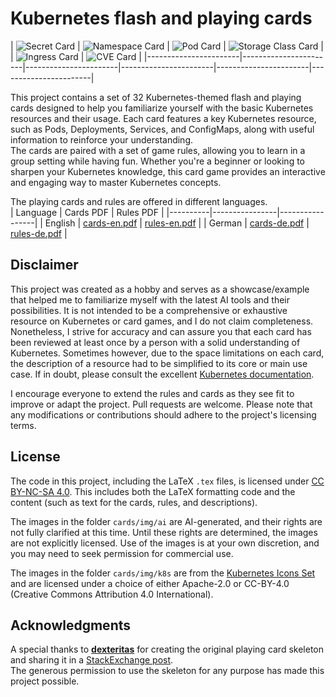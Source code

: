 # Kubernetes flash and playing cards
| ![Secret Card](extracts/secret-alpha.png) | ![Namespace Card](extracts/ns-alpha.png) | ![Pod Card](extracts/pod-alpha.png) | ![Storage Class Card](extracts/sc-alpha.png) | | ![Ingress Card](extracts/ing-alpha.png) | ![CVE Card](extracts/cve-alpha.png) |
|-----------------------|-----------------------|-----------------------|-----------------------|-----------------------|-----------------------|

This project contains a set of 32 Kubernetes-themed flash and playing cards designed to help you familiarize yourself with the basic Kubernetes resources and their usage. Each card features a key Kubernetes resource, such as Pods, Deployments, Services, and ConfigMaps, along with useful information to reinforce your understanding.  
The cards are paired with a set of game rules, allowing you to learn in a group setting while having fun. Whether you're a beginner or looking to sharpen your Kubernetes knowledge, this card game provides an interactive and engaging way to master Kubernetes concepts.  

The playing cards and rules are offered in different languages.  
| Language | Cards PDF       | Rules PDF       |
|----------|----------------|-----------------|
| English  | [cards-en.pdf](cards-en.pdf) | [rules-en.pdf](rules-en.pdf) |
| German   | [cards-de.pdf](cards-de.pdf) | [rules-de.pdf](rules-de.pdf) |

## Disclaimer
This project was created as a hobby and serves as a showcase/example that helped me to familiarize myself with the latest AI tools and their possibilities. It is not intended to be a comprehensive or exhaustive resource on Kubernetes or card games, and I do not claim completeness.  
Nonetheless, I strive for accuracy and can assure you that each card has been reviewed at least once by a person with a solid understanding of Kubernetes. Sometimes however, due to the space limitations on each card, the description of a resource had to be simplified to its core or main use case. If in doubt, please consult the excellent [Kubernetes documentation](https://kubernetes.io/docs/home/).  

I encourage everyone to extend the rules and cards as they see fit to improve or adapt the project. Pull requests are welcome. Please note that any modifications or contributions should adhere to the project's licensing terms.

## License
The code in this project, including the LaTeX `.tex` files, is licensed under [CC BY-NC-SA 4.0](https://creativecommons.org/licenses/by-nc-sa/4.0/). This includes both the LaTeX formatting code and the content (such as text for the cards, rules, and descriptions).  

The images in the folder `cards/img/ai` are AI-generated, and their rights are not fully clarified at this time. Until these rights are determined, the images are not explicitly licensed. Use of the images is at your own discretion, and you may need to seek permission for commercial use.  

The images in the folder `cards/img/k8s` are from the [Kubernetes Icons Set](https://github.com/kubernetes/community/tree/master/icons) and are licensed under a choice of either Apache-2.0 or CC-BY-4.0 (Creative Commons Attribution 4.0 International).  

## Acknowledgments
A special thanks to **[dexteritas](https://tex.stackexchange.com/users/123129/dexteritas)** for creating the original playing card skeleton and sharing it in a [StackExchange post](https://tex.stackexchange.com/questions/47924/creating-playing-cards-using-tikz).  
The generous permission to use the skeleton for any purpose has made this project possible.  
